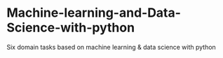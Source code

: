 # Machine-learning-and-Data-Science-with-python
Six domain tasks based on machine learning &amp; data science with python
